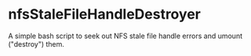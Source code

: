 # nfsStaleFileHandleDestroyer

A simple bash script to seek out NFS stale file handle errors and umount ("destroy") them. 
